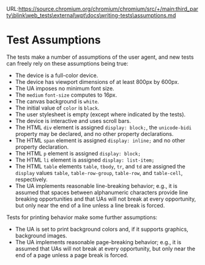URL:https://source.chromium.org/chromium/chromium/src/+/main:third_party\blink\web_tests\external\wpt\docs\writing-tests\assumptions.md
# Test Assumptions

The tests make a number of assumptions of the user agent, and new
tests can freely rely on these assumptions being true:

 * The device is a full-color device.
 * The device has viewport dimensions of at least 800px by 600px.
 * The UA imposes no minimum font size.
 * The `medium` `font-size` computes to 16px.
 * The canvas background is `white`.
 * The initial value of `color` is `black`.
 * The user stylesheet is empty (except where indicated by the tests).
 * The device is interactive and uses scroll bars.
 * The HTML `div` element is assigned `display: block;`, the
   `unicode-bidi` property may be declared, and no other property
   declarations.
   <!-- unicode-bidi: isolate should be required; we currently don't
   assume this because Chrome and Safari are yet to ship this: see
   https://bugs.chromium.org/p/chromium/issues/detail?id=296863 and
   https://bugs.webkit.org/show_bug.cgi?id=65617 -->
 * The HTML `span` element is assigned `display: inline;` and no other
   property declaration.
 * The HTML `p` element is assigned `display: block;`
 * The HTML `li` element is assigned `display: list-item;`
 * The HTML `table` elements `table`, `tbody`, `tr`, and `td` are
   assigned the `display` values `table`, `table-row-group`,
   `table-row`, and `table-cell`, respectively.
 * The UA implements reasonable line-breaking behavior; e.g., it is
   assumed that spaces between alphanumeric characters provide line
   breaking opportunities and that UAs will not break at every
   opportunity, but only near the end of a line unless a line break is
   forced.

Tests for printing behavior make some further assumptions:

 * The UA is set to print background colors and, if it supports
   graphics, background images.
 * The UA implements reasonable page-breaking behavior; e.g., it is
   assumed that UAs will not break at every opportunity, but only near
   the end of a page unless a page break is forced.
